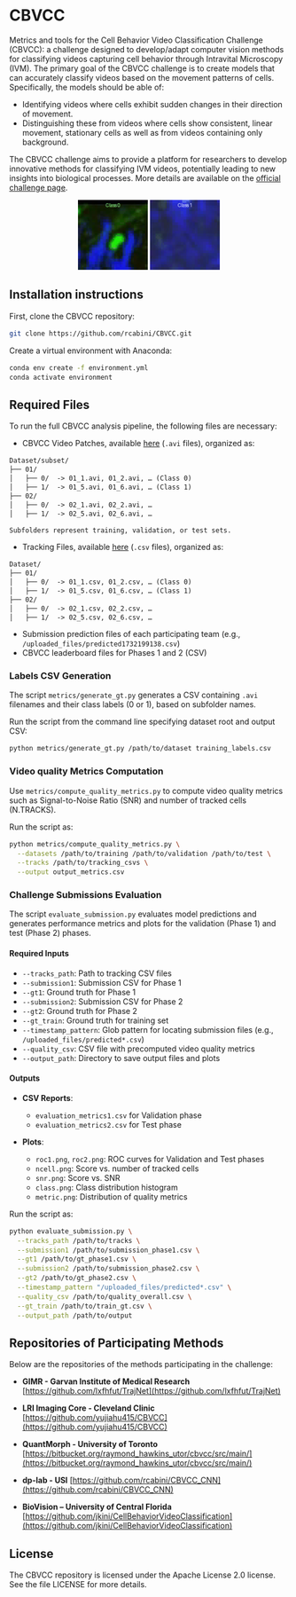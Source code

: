 # CBVCC
Metrics and tools for the Cell Behavior Video Classification Challenge (CBVCC): a challenge designed to develop/adapt computer vision methods for classifying videos capturing cell behavior through Intravital Microscopy (IVM).
The primary goal of the CBVCC challenge is to create models that can accurately classify videos based on the movement patterns of cells. Specifically, the models should be able of:

* Identifying videos where cells exhibit sudden changes in their direction of movement.
* Distinguishing these from videos where cells show consistent, linear movement, stationary cells as well as from videos containing only background.

The CBVCC challenge aims to provide a platform for researchers to develop innovative methods for classifying IVM videos, potentially leading to new insights into biological processes. More details are available on the [official challenge page](https://immunemap.org/index.php/challenges-menu/cbvcc).
<p align="center">
  <img src="gifs/0.gif" alt="Example 1" width="25%" />
  <img src="gifs/1.gif" alt="Example 2" width="25%" />
</p>

## Installation instructions

First, clone the CBVCC repository:
```bash
git clone https://github.com/rcabini/CBVCC.git
```
Create a virtual environment with Anaconda:
```bash
conda env create -f environment.yml
conda activate environment
```

## Required Files
To run the full CBVCC analysis pipeline, the following files are necessary:
* CBVCC Video Patches, available [here](https://immunemap.org/index.php/challenges-menu/cbvcc) (`.avi` files), organized as:
```
Dataset/subset/
├── 01/
│   ├── 0/  -> 01_1.avi, 01_2.avi, … (Class 0)
│   ├── 1/  -> 01_5.avi, 01_6.avi, … (Class 1)
├── 02/
│   ├── 0/  -> 02_1.avi, 02_2.avi, …
│   ├── 1/  -> 02_5.avi, 02_6.avi, …
```
    Subfolders represent training, validation, or test sets.
* Tracking Files, available [here](https://immunemap.org/index.php/challenges-menu/cbvcc) (`.csv` files), organized as:
```
Dataset/
├── 01/
│   ├── 0/  -> 01_1.csv, 01_2.csv, … (Class 0)
│   ├── 1/  -> 01_5.csv, 01_6.csv, … (Class 1)
├── 02/
│   ├── 0/  -> 02_1.csv, 02_2.csv, …
│   ├── 1/  -> 02_5.csv, 02_6.csv, …
```
* Submission prediction files of each participating team (e.g., `/uploaded_files/predicted1732199138.csv`)
* CBVCC leaderboard files for Phases 1 and 2 (CSV)

### Labels CSV Generation
The script `metrics/generate_gt.py` generates a CSV containing `.avi` filenames and their class labels (0 or 1), based on subfolder names.

Run the script from the command line specifying dataset root and output CSV:

```bash
python metrics/generate_gt.py /path/to/dataset training_labels.csv
```
### Video quality Metrics Computation
Use `metrics/compute_quality_metrics.py` to compute video quality metrics such as Signal-to-Noise Ratio (SNR) and number of tracked cells (N.TRACKS).

Run the script as:

```bash
python metrics/compute_quality_metrics.py \
  --datasets /path/to/training /path/to/validation /path/to/test \
  --tracks /path/to/tracking_csvs \
  --output output_metrics.csv
```

### Challenge Submissions Evaluation
The script `evaluate_submission.py` evaluates model predictions and generates performance metrics and plots for the validation (Phase 1) and test (Phase 2) phases.

#### Required Inputs

- `--tracks_path`: Path to tracking CSV files
- `--submission1`: Submission CSV for Phase 1
- `--gt1`: Ground truth for Phase 1
- `--submission2`: Submission CSV for Phase 2
- `--gt2`: Ground truth for Phase 2
- `--gt_train`: Ground truth for training set
- `--timestamp_pattern`: Glob pattern for locating submission files (e.g., `/uploaded_files/predicted*.csv`)
- `--quality_csv`: CSV file with precomputed video quality metrics
- `--output_path`: Directory to save output files and plots

#### Outputs

- **CSV Reports**:
  - `evaluation_metrics1.csv` for Validation phase
  - `evaluation_metrics2.csv` for Test phase

- **Plots**:
  - `roc1.png`, `roc2.png`: ROC curves for Validation and Test phases
  - `ncell.png`: Score vs. number of tracked cells
  - `snr.png`: Score vs. SNR
  - `class.png`: Class distribution histogram
  - `metric.png`: Distribution of quality metrics

Run the script as:
```bash
python evaluate_submission.py \
  --tracks_path /path/to/tracks \
  --submission1 /path/to/submission_phase1.csv \
  --gt1 /path/to/gt_phase1.csv \
  --submission2 /path/to/submission_phase2.csv \
  --gt2 /path/to/gt_phase2.csv \
  --timestamp_pattern "/uploaded_files/predicted*.csv" \
  --quality_csv /path/to/quality_overall.csv \
  --gt_train /path/to/train_gt.csv \
  --output_path /path/to/output
```
## Repositories of Participating Methods

Below are the repositories of the methods participating in the challenge:

- **GIMR - Garvan Institute of Medical Research**
  [https://github.com/lxfhfut/TrajNet](https://github.com/lxfhfut/TrajNet)

- **LRI Imaging Core - Cleveland Clinic**
  [https://github.com/yujiahu415/CBVCC](https://github.com/yujiahu415/CBVCC)

- **QuantMorph - University of Toronto**
  [https://bitbucket.org/raymond_hawkins_utor/cbvcc/src/main/](https://bitbucket.org/raymond_hawkins_utor/cbvcc/src/main/)

- **dp-lab - USI**
  [https://github.com/rcabini/CBVCC_CNN](https://github.com/rcabini/CBVCC_CNN)

- **BioVision – University of Central Florida**
  [https://github.com/jkini/CellBehaviorVideoClassification](https://github.com/jkini/CellBehaviorVideoClassification)

## License
The CBVCC repository is licensed under the Apache License 2.0 license. See the file LICENSE for more details.

